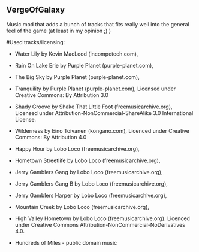 ## VergeOfGalaxy
Music mod that adds a bunch of tracks that fits really well into the general feel of the game (at least in my opinion ;) )

#Used tracks/licensing:
- Water Lily by Kevin MacLeod (incompetech.com),
- Rain On Lake Erie by Purple Planet (purple-planet.com),
- The Big Sky by Purple Planet (purple-planet.com),
- Tranquility by Purple Planet (purple-planet.com),
  Licensed under Creative Commons: By Attribution 3.0
 
- Shady Groove by Shake That Little Foot (freemusicarchive.org),
  Licensed under Attribution-NonCommercial-ShareAlike 3.0 International License.
 
- Wilderness by Eino Toivanen (kongano.com),
  Licenced under Creative Commons: By Attribution 4.0
 
- Happy Hour by Lobo Loco (freemusicarchive.org),
- Hometown Streetlife by Lobo Loco (freemusicarchive.org),
- Jerry Gamblers Gang by Lobo Loco (freemusicarchive.org),
- Jerry Gamblers Gang B by Lobo Loco (freemusicarchive.org),
- Jerry Gamblers Harper by Lobo Loco (freemusicarchive.org),
- Mountain Creek by Lobo Loco (freemusicarchive.org),
- High Valley Hometown by Lobo Loco (freemusicarchive.org).
  Licenced under Creative Commons Attribution-NonCommercial-NoDerivatives 4.0.

- Hundreds of Miles - public domain music 
